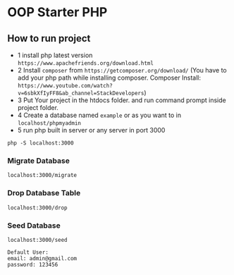 # OOP Starter PHP


## How to run project

- 1 install php latest version
  ``https://www.apachefriends.org/download.html``
- 2 Install `composer` from `https://getcomposer.org/download/` (You have to add your php path while installing composer. Composer Install: `https://www.youtube.com/watch?v=6sbkXfIyFF8&ab_channel=StackDevelopers`)
- 3 Put Your project in the htdocs folder. and run command prompt inside project folder.
- 4 Create a database named `example` or as you want to   in `localhost/phpmyadmin`
- 5 run php built in server or any server in port 3000
```
php -S localhost:3000
```

### Migrate Database
```
localhost:3000/migrate
```

### Drop Database Table
```
localhost:3000/drop
```

### Seed Database
```
localhost:3000/seed
```
```
Default User:
email: admin@gmail.com
password: 123456
```
